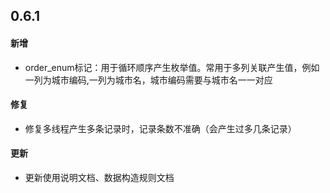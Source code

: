 ## 0.6.1
#### 新增
- order_enum标记：用于循环顺序产生枚举值。常用于多列关联产生值，例如一列为城市编码,一列为城市名，城市编码需要与城市名一一对应

#### 修复
- 修复多线程产生多条记录时，记录条数不准确（会产生过多几条记录）

#### 更新
- 更新使用说明文档、数据构造规则文档